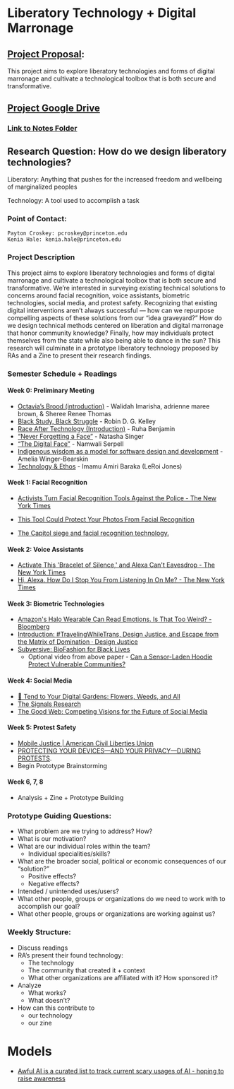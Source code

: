 # Liberatory Technology + Digital Marronage

## [Project Proposal](https://docs.google.com/document/d/1ljQSAa_LHABk7gWsWXDA-pNFvtFDSxUuCuxsYbTyvVc/edit?usp=sharing):

This project aims to explore liberatory technologies and forms of digital marronage and cultivate a technological toolbox that is both secure and transformative.

## [Project Google Drive](https://drive.google.com/drive/u/1/folders/1JbcIvgdUS_r8SjZ1j63yBPZkpIRW2pBg)
### [Link to Notes Folder](https://drive.google.com/drive/u/1/folders/16kYnJlmNNYQuqHNm9WqGXUOvIc8ju0b1)

## Research Question: How do we design liberatory technologies?

Liberatory: Anything that pushes for the increased freedom and wellbeing of marginalized peoples

Technology: A tool used to accomplish a task
 
### Point of Contact: 
	Payton Croskey: pcroskey@princeton.edu
	Kenia Hale: kenia.hale@princeton.edu
 
### Project Description 

This project aims to explore liberatory technologies and forms of digital marronage and cultivate a technological toolbox that is both secure and transformative. We’re interested in surveying existing technical solutions to concerns around facial recognition, voice assistants, biometric technologies, social media, and protest safety. Recognizing that existing digital interventions aren’t always successful — how can we repurpose compelling aspects of these solutions from our “idea graveyard?” How do we design technical methods centered on liberation and digital marronage that honor community knowledge? Finally, how may individuals protect themselves from the state while also being able to dance in the sun? This research will culminate in a prototype liberatory technology proposed by RAs and a Zine to present their research findings.
 
### Semester Schedule + Readings

#### Week 0: Preliminary Meeting
- [Octavia’s Brood (introduction)](https://ebookcentral.proquest.com/lib/princeton/detail.action?docID=1996052) - Walidah Imarisha, adrienne maree brown, & Sheree Renee Thomas
- [Black Study, Black Struggle](https://escholarship.org/uc/item/8cj8q196) - Robin D. G. Kelley
- [Race After Technology  (Introduction)](https://ebookcentral.proquest.com/lib/Princeton/detail.action?docID=5820427) - Ruha Benjamin
- [“Never Forgetting a Face”](https://www.nytimes.com/2014/05/18/technology/never-forgetting-a-face.html) - Natasha Singer
- [“The Digital Face”](https://www.theparisreview.org/blog/2020/10/21/the-digital-face/) - Namwali Serpell
- [Indigenous wisdom as a model for software design and development](https://foundation.mozilla.org/en/blog/indigenous-wisdom-model-software-design-and-development/) - Amelia Winger-Bearskin 
- [Technology & Ethos](http://www.soulsista.com/titanic/baraka.html) - Imamu Amiri Baraka (LeRoi Jones)


#### Week 1: Facial Recognition

- [Activists Turn Facial Recognition Tools Against the Police - The New York Times](https://www.nytimes.com/2020/10/21/technology/facial-recognition-police.html)

- [This Tool Could Protect Your Photos From Facial Recognition](https://www.nytimes.com/2020/08/03/technology/fawkes-tool-protects-photos-from-facial-recognition.html)

- [The Capitol siege and facial recognition technology.](https://slate.com/technology/2021/01/facial-recognition-technology-capitol-siege.html)

#### Week 2: Voice Assistants
- [Activate This 'Bracelet of Silence,' and Alexa Can't Eavesdrop - The New York Times](https://www.nytimes.com/2020/02/14/technology/alexa-jamming-bracelet-privacy-armor.html) 
- [Hi, Alexa. How Do I Stop You From Listening In On Me? - The New York Times](https://www.nytimes.com/2019/08/21/technology/personaltech/alexa-siri-google-assistant-listen.html) 

#### Week 3: Biometric Technologies
- [Amazon's Halo Wearable Can Read Emotions. Is That Too Weird? - Bloomberg](https://www.bloomberg.com/news/newsletters/2020-08-31/amazon-s-halo-wearable-can-read-emotions-is-that-too-weird) 
- [Introduction: #TravelingWhileTrans, Design Justice, and Escape from the Matrix of Domination · Design Justice](https://design-justice.pubpub.org/pub/ap8rgw5e/release/1) 
- [Subversive: BioFashion for Black Lives](https://dl.acm.org/doi/10.1145/3490149.3505569)
  - Optional video from above paper - [Can a Sensor-Laden Hoodie Protect Vulnerable Communities?](https://issues.org/tag/hoodie/)

#### Week 4: Social Media
- [🌿 Tend to Your Digital Gardens: Flowers, Weeds, and All](https://newpublic.substack.com/p/-tend-to-your-digital-gardens-flowers) 
- [The Signals Research](https://newpublic.org/signals)
- [The Good Web: Competing Visions for the Future of Social Media](https://mediacentral.princeton.edu/media/CITP+SeminarA++Ethan+ZuckermanA+The+Good+WebA+Competing+Visions+for+the+Future+of+Social+Media/1_g52q7iua/151062771)

#### Week 5: Protest Safety
- [Mobile Justice | American Civil Liberties Union](https://www.aclu.org/issues/criminal-law-reform/reforming-police/mobile-justice?redirect=feature/aclu-apps-record-police-conduct) 
- [PROTECTING YOUR DEVICES—AND YOUR PRIVACY—DURING PROTESTS](https://pen.org/protecting-devices-and-privacy-during-protests/#:~:text=Use%20an%20encrypted%20messaging%20app,identifying%20info%20in%20your%20photos). 
- Begin Prototype Brainstorming

#### Week 6, 7, 8
 - Analysis + Zine  + Prototype Building
 
 
### Prototype Guiding Questions:

- What problem are we trying to address? How?
- What is our motivation? 
- What are our individual roles within the team?
  - Individual specialities/skills?
- What are the broader social, political or economic consequences of our “solution?”
  - Positive effects?
  - Negative effects?
- Intended / unintended uses/users?
- What other people, groups or organizations do we need to work with to accomplish our goal?
- What other people, groups or organizations are working against us?


### Weekly Structure:
- Discuss readings
- RA’s present their found technology:
  - The technology
  - The community that created it + context
  - What other organizations are affiliated with it? How sponsored it?
- Analyze
  - What works?
  - What doesn’t?
- How can this contribute to 
  - our technology
  - our zine

# Models
- [Awful AI is a curated list to track current scary usages of AI - hoping to raise awareness](https://github.com/daviddao/awful-ai) 
